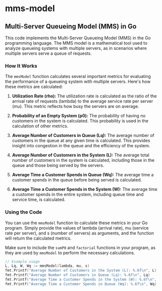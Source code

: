 # mms-model
## Multi-Server Queueing Model (MMS) in Go

This code implements the Multi-Server Queueing Model (MMS) in the Go programming language. The MMS model is a mathematical tool used to analyze queueing systems with multiple servers, as in scenarios where multiple servers serve a queue of requests.

### How It Works

The `mmsModel` function calculates several important metrics for evaluating the performance of a queueing system with multiple servers. Here's how these metrics are calculated:

1. **Utilization Rate (rho):**
   The utilization rate is calculated as the ratio of the arrival rate of requests (lambda) to the average service rate per server (mu). This metric reflects how busy the servers are on average.

2. **Probability of an Empty System (p0):**
   The probability of having no customers in the system is calculated. This probability is used in the calculation of other metrics.

3. **Average Number of Customers in Queue (Lq):**
   The average number of customers in the queue at any given time is calculated. This provides insight into congestion in the queue and the efficiency of the system.

4. **Average Number of Customers in the System (L):**
   The average total number of customers in the system is calculated, including those in the queue and those being served by the servers.

5. **Average Time a Customer Spends in Queue (Wq):**
   The average time a customer spends in the queue before being served is calculated.

6. **Average Time a Customer Spends in the System (W):**
   The average time a customer spends in the entire system, including queue time and service time, is calculated.

### Using the Code

You can use the `mmsModel` function to calculate these metrics in your Go program. Simply provide the values of lambda (arrival rate), mu (service rate per server), and s (number of servers) as arguments, and the function will return the calculated metrics.

Make sure to include the `sumP0` and `factorial` functions in your program, as they are used by `mmsModel` to perform the necessary calculations.

```go
// Example usage
L, Lq, W, Wq := mmsModel(lambda, mu, s)
fmt.Printf("Average Number of Customers in the System (L): %.6f\n", L)
fmt.Printf("Average Number of Customers in Queue (Lq): %.6f\n", Lq)
fmt.Printf("Average Time a Customer Spends in the System (W): %.6f\n", W)
fmt.Printf("Average Time a Customer Spends in Queue (Wq): %.6f\n", Wq)
```

